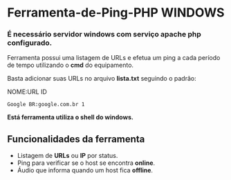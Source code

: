 
#                                                       Ferramenta-de-Ping-PHP WINDOWS

### É necessário servidor windows com serviço apache php configurado.

Ferramenta possui uma listagem de URLs e efetua um ping a cada período de tempo utilizando o **cmd** do equipamento.

Basta adicionar suas URLs no arquivo **lista.txt** seguindo o padrão:

NOME:URL ID                                                                                                               

    Google BR:google.com.br 1

**Está ferramenta utiliza o shell do windows.**

## Funcionalidades da ferramenta

 - Listagem de **URLs** ou **IP** por status.
 - Ping para verificar se o host se encontra **online**.
 - Áudio que informa quando um host fica **offline**.

